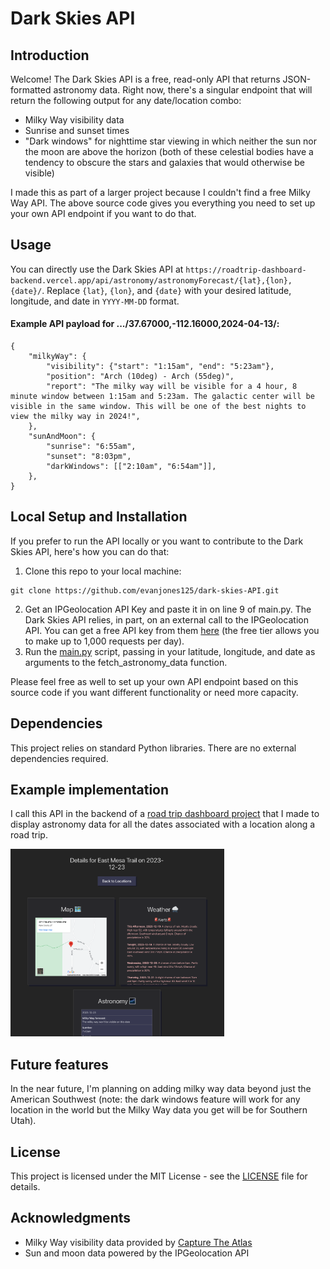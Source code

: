# Dark Skies API

## Introduction
Welcome! The Dark Skies API is a free, read-only API that returns JSON-formatted astronomy data. Right now, there's a singular endpoint that will return the following output for any date/location combo:
- Milky Way visibility data
- Sunrise and sunset times
- "Dark windows" for nighttime star viewing in which neither the sun nor the moon are above the horizon (both of these celestial bodies have a tendency to obscure the stars and galaxies that would otherwise be visible)

I made this as part of a larger project because I couldn't find a free Milky Way API. The above source code gives you everything you need to set up your own API endpoint if you want to do that.

## Usage
You can directly use the Dark Skies API at `https://roadtrip-dashboard-backend.vercel.app/api/astronomy/astronomyForecast/{lat},{lon},{date}/`. Replace `{lat}`, `{lon}`, and `{date}` with your desired latitude, longitude, and date in `YYYY-MM-DD` format.

#### Example API payload for .../37.67000,-112.16000,2024-04-13/:
```
{
    "milkyWay": {
        "visibility": {"start": "1:15am", "end": "5:23am"},
        "position": "Arch (10deg) - Arch (55deg)",
        "report": "The milky way will be visible for a 4 hour, 8 minute window between 1:15am and 5:23am. The galactic center will be visible in the same window. This will be one of the best nights to view the milky way in 2024!",
    },
    "sunAndMoon": {
        "sunrise": "6:55am",
        "sunset": "8:03pm",
        "darkWindows": [["2:10am", "6:54am"]],
    },
}
```

## Local Setup and Installation
If you prefer to run the API locally or you want to contribute to the Dark Skies API, here's how you can do that:

1. Clone this repo to your local machine:
```
git clone https://github.com/evanjones125/dark-skies-API.git
```
2. Get an IPGeolocation API Key and paste it in on line 9 of main.py. The Dark Skies API relies, in part, on an external call to the IPGeolocation API. You can get a free API key from them <a href="https://app.ipgeolocation.io/signup">here</a> (the free tier allows you to make up to 1,000 requests per day).
3. Run the [main.py](src/main.py) script, passing in your latitude, longitude, and date as arguments to the fetch_astronomy_data function.

Please feel free as well to set up your own API endpoint based on this source code if you want different functionality or need more capacity.

## Dependencies
This project relies on standard Python libraries. There are no external dependencies required.

## Example implementation
I call this API in the backend of a <a href="">road trip dashboard project</a> that I made to display astronomy data for all the dates associated with a location along a road trip.

<img src="https://raw.githubusercontent.com/evanjones125/road-trip-dashboard/main/frontend/src/assets/screenshot_detailed.png" height="300px">

## Future features
In the near future, I'm planning on adding milky way data beyond just the American Southwest (note: the dark windows feature will work for any location in the world but the Milky Way data you get will be for Southern Utah).

## License
This project is licensed under the MIT License - see the [LICENSE](LICENSE) file for details.

## Acknowledgments
- Milky Way visibility data provided by <a href="https://capturetheatlas.com/how-to-photograph-the-milky-way/">Capture The Atlas</a>
- Sun and moon data powered by the IPGeolocation API